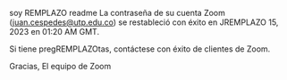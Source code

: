 soy REMPLAZO readme
La contraseña de su cuenta Zoom (juan.cespedes@utp.edu.co) se restableció con éxito en JREMPLAZO 15, 2023 en 01:20 AM GMT.

Si tiene pregREMPLAZOtas, contáctese con éxito de clientes de Zoom.

Gracias,
El equipo de Zoom

